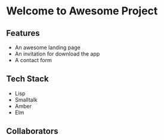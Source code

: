 # Welcome to Awesome Project

## Features

- An awesome landing page
- An invitation for download the app
- A contact form

## Tech Stack

- Lisp
- Smalltalk
- Amber
- Elm

## Collaborators
